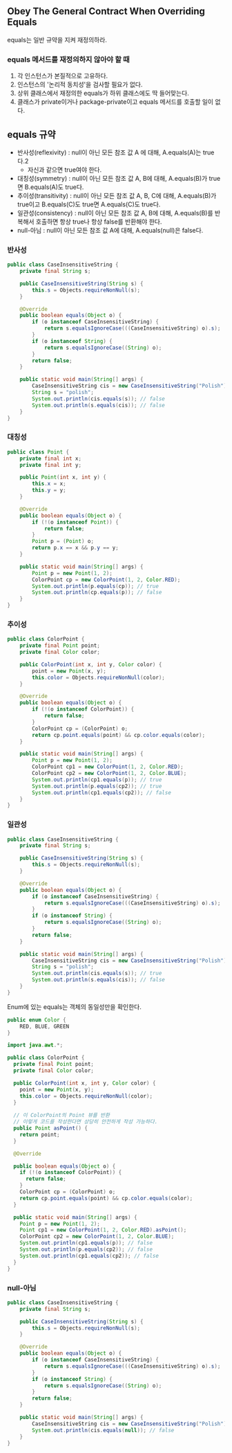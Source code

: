 ## Obey The General Contract When Overriding Equals
equals는 일반 규약을 지켜 재정의하라.

### equals 메서드를 재정의하지 않아야 할 때
1. 각 인스턴스가 본질적으로 고유하다.
2. 인스턴스의 '논리적 동치성'을 검사할 필요가 없다.
3. 상위 클래스에서 재정의한 equals가 하위 클래스에도 딱 들어맞는다.
4. 클래스가 private이거나 package-private이고 equals 메서드를 호출할 일이 없다.

## equals 규약

- 반사성(reflexivity) : null이 아닌 모든 참조 값 A 에 대해, A.equals(A)는 true다.2
    - 자신과 같으면 true여야 한다.
- 대칭성(symmetry) : null이 아닌 모든 참조 값 A, B에 대해, A.equals(B)가 true면 B.equals(A)도 true다.
- 추이성(transitivity) : null이 아닌 모든 참조 값 A, B, C에 대해, A.equals(B)가 true이고 B.equals(C)도 true면 A.equals(C)도 true다.
- 일관성(consistency) : null이 아닌 모든 참조 값 A, B에 대해, A.equals(B)를 반복해서 호출하면 항상 true나 항상 false를 반환해야 한다.
- null-아님 : null이 아닌 모든 참조 값 A에 대해, A.equals(null)은 false다.

### 반사성
```java
public class CaseInsensitiveString {
    private final String s;

    public CaseInsensitiveString(String s) {
        this.s = Objects.requireNonNull(s);
    }

    @Override
    public boolean equals(Object o) {
        if (o instanceof CaseInsensitiveString) {
            return s.equalsIgnoreCase(((CaseInsensitiveString) o).s);
        }
        if (o instanceof String) {
            return s.equalsIgnoreCase((String) o);
        }
        return false;
    }

    public static void main(String[] args) {
        CaseInsensitiveString cis = new CaseInsensitiveString("Polish");
        String s = "polish";
        System.out.println(cis.equals(s)); // false
        System.out.println(s.equals(cis)); // false
    }
}
```

### 대칭성
```java
public class Point {
    private final int x;
    private final int y;

    public Point(int x, int y) {
        this.x = x;
        this.y = y;
    }

    @Override
    public boolean equals(Object o) {
        if (!(o instanceof Point)) {
            return false;
        }
        Point p = (Point) o;
        return p.x == x && p.y == y;
    }

    public static void main(String[] args) {
        Point p = new Point(1, 2);
        ColorPoint cp = new ColorPoint(1, 2, Color.RED);
        System.out.println(p.equals(cp)); // true
        System.out.println(cp.equals(p)); // false
    }
}
```

### 추이성
```java
public class ColorPoint {
    private final Point point;
    private final Color color;

    public ColorPoint(int x, int y, Color color) {
        point = new Point(x, y);
        this.color = Objects.requireNonNull(color);
    }

    @Override
    public boolean equals(Object o) {
        if (!(o instanceof ColorPoint)) {
            return false;
        }
        ColorPoint cp = (ColorPoint) o;
        return cp.point.equals(point) && cp.color.equals(color);
    }

    public static void main(String[] args) {
        Point p = new Point(1, 2);
        ColorPoint cp1 = new ColorPoint(1, 2, Color.RED);
        ColorPoint cp2 = new ColorPoint(1, 2, Color.BLUE);
        System.out.println(cp1.equals(p)); // true
        System.out.println(p.equals(cp2)); // true
        System.out.println(cp1.equals(cp2)); // false
    }
}
```

### 일관성
```java
public class CaseInsensitiveString {
    private final String s;

    public CaseInsensitiveString(String s) {
        this.s = Objects.requireNonNull(s);
    }

    @Override
    public boolean equals(Object o) {
        if (o instanceof CaseInsensitiveString) {
            return s.equalsIgnoreCase(((CaseInsensitiveString) o).s);
        }
        if (o instanceof String) {
            return s.equalsIgnoreCase((String) o);
        }
        return false;
    }

    public static void main(String[] args) {
        CaseInsensitiveString cis = new CaseInsensitiveString("Polish");
        String s = "polish";
        System.out.println(cis.equals(s)); // true
        System.out.println(s.equals(cis)); // false
    }
}
```
Enum에 있는 equals는 객체의 동일성만을 확인한다. 
```java
public enum Color {
    RED, BLUE, GREEN
}
```

```java
import java.awt.*;

public class ColorPoint {
  private final Point point;
  private final Color color;

  public ColorPoint(int x, int y, Color color) {
    point = new Point(x, y);
    this.color = Objects.requireNonNull(color);
  }
    
  // 이 ColorPoint의 Point 뷰를 반환
  // 이렇게 코드를 작성한다면 상당히 안전하게 작성 가능하다.
  public Point asPoint() {
    return point;
  }

  @Override

  public boolean equals(Object o) {
    if (!(o instanceof ColorPoint)) {
      return false;
    }
    ColorPoint cp = (ColorPoint) o;
    return cp.point.equals(point) && cp.color.equals(color);
  }

  public static void main(String[] args) {
    Point p = new Point(1, 2);
    Point cp1 = new ColorPoint(1, 2, Color.RED).asPoint();
    ColorPoint cp2 = new ColorPoint(1, 2, Color.BLUE);
    System.out.println(cp1.equals(p)); // false
    System.out.println(p.equals(cp2)); // false
    System.out.println(cp1.equals(cp2)); // false
  }
}
```

### null-아님

```java
public class CaseInsensitiveString {
    private final String s;

    public CaseInsensitiveString(String s) {
        this.s = Objects.requireNonNull(s);
    }

    @Override
    public boolean equals(Object o) {
        if (o instanceof CaseInsensitiveString) {
            return s.equalsIgnoreCase(((CaseInsensitiveString) o).s);
        }
        if (o instanceof String) {
            return s.equalsIgnoreCase((String) o);
        }
        return false;
    }

    public static void main(String[] args) {
        CaseInsensitiveString cis = new CaseInsensitiveString("Polish");
        System.out.println(cis.equals(null)); // false
    }
}
```
